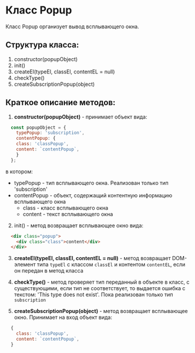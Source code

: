 # Класс Popup

Класс Popup организует вывод всплывающего окна.

## Структура класса:

1. constructor(popupObject)
2. init()
3. createEl(typeEl, classEl, contentEL = null)
4. checkType()
5. createSubscriptionPopup(object)

## Краткое описание методов:
1. **constructor(popupObject)** - принимает объект вида:

```javascript
  const popupObject = {
    typePopup: 'subscription',
    contentPopup: {
    class: 'classPopup',
    content: `contentPopup`,
    }
  };
```
в котором:
  * typePopup - тип всплывающего окна. Реализован только тип 'subscription'
  * contentPopup - объект, содержащий контентную информацию всплывающего окна
    * class - класс всплывающего окна
    * content - текст всплывающего окна

2. init() - метод возвращает всплывающее окно вида:

```HTML
  <div class="popup">
    <div class="class">content</div>
  </div>
```

3. **createEl(typeEl, classEl, contentEL = null)** - метод возвращает DOM-элемент типа `typeEl`  с классом `classEl` и контентом `contentEL`, если он передан в метод класса

4. **checkType()** - метод проверяет тип переданный в объекте в класс, с существующими, если тип не соответствует, то выдается ошибка с текстом: 'This type does not exist'. Пока реализован только тип `subscription`

5. **createSubscriptionPopup(object)** - метод возвращает всплывающее окно. Принимает на вход объект вида:

```javascript
  {
    class: 'classPopup',
    content: `contentPopup`,
  }
```
